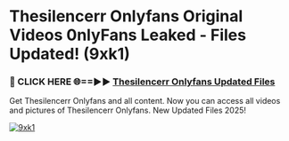 # Thesilencerr Onlyfans Original Videos 0nlyFans Leaked - Files Updated! (9xk1)

<h3>🔴 CLICK HERE 🌐==►► <a href="https://tinyurl.com/ehrbuxhb" rel="nofollow">Thesilencerr Onlyfans Updated Files</a></h3>

Get Thesilencerr Onlyfans and all content. Now you can access all videos and pictures of Thesilencerr Onlyfans. New Updated Files 2025!

[![9xk1](https://i.imgur.com/lVYEuWS.gif)](https://tinyurl.com/ehrbuxhb)

